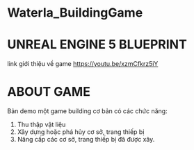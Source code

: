 # Waterla_BuildingGame

# UNREAL ENGINE 5 BLUEPRINT

link giới thiệu về game https://youtu.be/xzmCfkrz5iY

# ABOUT GAME 
Bản demo một game building cơ bản có các chức năng:
 1. Thu thập vật liệu
 2. Xây dựng hoặc phá hủy cơ sở, trang thiếp bị
 3. Nâng cấp các cơ sở, trang thiếp bị đã được xây.
 
